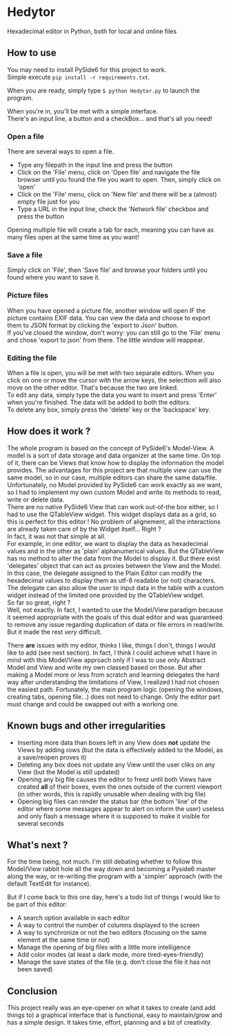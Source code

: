 # Hedytor
Hexadecimal editor in Python, both for local and online files


## How to use

You may need to install PySide6 for this project to work.  
Simple execute `pip install -r requirements.txt`.  

When you are ready, simply type `$ python Hedytor.py` to launch the program.

When you're in, you'll be met with a simple interface.  
There's an input line, a button and a checkBox... and that's all you need!  

### Open a file

There are several ways to open a file.  
- Type any filepath in the input line and press the button
- Click on the 'File' menu, click on 'Open file' and navigate the file browser until you found the file you want to open. Then, simply click on 'open' 
- Click on the 'File' menu, click on 'New file' and there will be a (almost) empty file just for you  
- Type a URL in the input line, check the 'Network file' checkbox and press the button  
  
Opening multiple file will create a tab for each, meaning you can have as many files open at the same time as you want!

### Save a file

Simply click on 'File', then 'Save file' and browse your folders until you found where you want to save it.

### Picture files

When you have opened a picture file, another window will open IF the picture contains EXIF data. You can view the data and choose to export them to JSON format by clicking the 'export to Json' button.  
If you've closed the window, don't worry: you can still go to the 'File' menu and chose 'export to json' from there. The little window will reappear.


### Editing the file

When a file is open, you will be met with two separate editors. When you click on one or move the cursor with the arrow keys, the selecttion will also move on the other editor. That's because the two are linked.  
To edit any data, simply type the data you want to insert and press 'Enter' when you're finished. The data will be added to both the editors.  
To delete any box, simply press the 'delete' key or the 'backspace' key.



## How does it work ?

The whole program is based on the concept of PySide6's Model-View. A model is a sort of data storage and data organizer at the same time. On top of it, there can be Views that know how to display the information the model provides. The advantages for this project are that multiple view can use the same model, so in our case, multiple editors can share the same data/file.  
Unfortunately, no Model provided by PySide6 can work exactly as we want, so I had to implement my own custom Model and write its methods to read, write or delete data.  
There are no native PySide6 View that can work out-of-the box either, so I had to use the QTableView widget. This widget displays data as a grid, so this is perfect for this editor ! No problem of alignement, all the interactions are already taken care of by the Widget itself... Right ?  
In fact, it was not that simple at all.  
For example, in one editor, we want to display the data as hexadecimal values and in the other as 'plain' alphanumerical values. But the QTableView has no method to alter the data from the Model to display it. But there exist 'delegates' object that can act as proxies between the View and the Model. In this case, the delegate assigned to the Plain Editor can modify the hexadecimal values to display them as utf-8 readable (or not) characters.  
The delegate can also allow the user to input data in the table with a custom widget instead of the limited one provided by the QTableView widget.  
So far so great, right ?  
Well, not exactly. In fact, I wanted to use the Model/View paradigm because it seemed appropriate with the goals of this dual editor and was guaranteed to remove any issue regarding duplication of data or file errors in read/write. But it made the rest _very_ difficult.  

There __are__ issues with my editor, thinks I like, things I don't, things I would like to add (see next section). In fact, I think I could achieve what I have in mind with this Model/View approach only if I was to use only Abstract Model and View and write my own classed based on those. But after making a Model more or less from scratch and learning delegates the hard way after understanding the limitations of View, I realized I had not chosen the easiest path.
Fortunately, the main program logic (opening the windows, creating tabs, opening file...) does not need to change. Only the editor part must change and could be swapped out with a working one.


## Known bugs and other irregularities

- Inserting more data than boxes left in any View does __not__ update the Views by adding rows (but the data is effectively added to the Model, as a save/reopen proves it)
- Deleting any box does not update any View until the user cliks on any View (but the Model is still updated)
- Opening any big file causes the editor to freez until both Views have created __all__ of their boxes, even the ones outside of the current viewport (in other words, this is rapidly unusable when dealing with big file)
- Opening big files can render the status bar (the bottom 'line' of the editor where some messages appear to alert on inform the user) useless and only flash a message where it is supposed to make it visible for several seconds

## What's next ?

For the time being, not much. I'm still debating whether to follow this Model/View rabbit hole all the way down and becoming a Pyside6 master along the way, or re-writing the program with a 'simpler' approach (with the default TextEdit for instance).  

But if I come back to this one day, here's a todo list of things I would like to be part of this editor:
- A search option available in each editor
- A way to control the number of columns displayed to the screen
- A way to synchronize or not the two editors (focusing on the same element at the same time or not)
- Manage the opening of big files with a little more intelligence
- Add color modes (at least a dark mode, more tired-eyes-friendly)
- Manage the save states of the file (e.g. don't close the file it has not been saved)


## Conclusion

This project really was an eye-opener on what it takes to create (and add things to) a graphical interface that is functional, easy to maintain/grow and has a simple design. It takes time, effort, planning and a bit of creativity.
